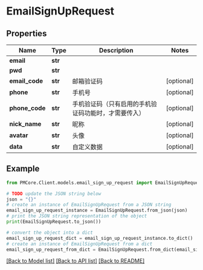 # EmailSignUpRequest


## Properties

Name | Type | Description | Notes
------------ | ------------- | ------------- | -------------
**email** | **str** |  | 
**pwd** | **str** |  | 
**email_code** | **str** | 邮箱验证码 | [optional] 
**phone** | **str** | 手机号 | [optional] 
**phone_code** | **str** | 手机验证码（只有启用的手机验证码功能时，才需要传入） | [optional] 
**nick_name** | **str** | 昵称 | [optional] 
**avatar** | **str** | 头像 | [optional] 
**data** | **str** | 自定义数据 | [optional] 

## Example

```python
from PMCore.Client.models.email_sign_up_request import EmailSignUpRequest

# TODO update the JSON string below
json = "{}"
# create an instance of EmailSignUpRequest from a JSON string
email_sign_up_request_instance = EmailSignUpRequest.from_json(json)
# print the JSON string representation of the object
print(EmailSignUpRequest.to_json())

# convert the object into a dict
email_sign_up_request_dict = email_sign_up_request_instance.to_dict()
# create an instance of EmailSignUpRequest from a dict
email_sign_up_request_from_dict = EmailSignUpRequest.from_dict(email_sign_up_request_dict)
```
[[Back to Model list]](../README.md#documentation-for-models) [[Back to API list]](../README.md#documentation-for-api-endpoints) [[Back to README]](../README.md)


